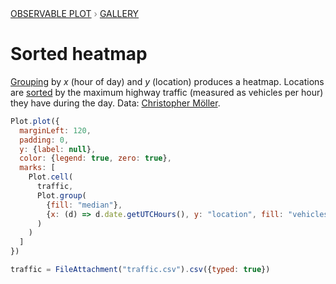 <div style="color: grey; font: 13px/25.5px var(--sans-serif); text-transform: uppercase;"><h1 style="display: none;">Plot: Sorted heatmap</h1><a href="/plot">Observable Plot</a> › <a href="/@observablehq/plot-gallery">Gallery</a></div>

# Sorted heatmap

[Grouping](https://observablehq.com/plot/transforms/group) by *x* (hour of day) and *y* (location) produces a heatmap. Locations are [sorted](https://observablehq.com/plot/features/scales#sort-mark-option) by the maximum highway traffic (measured as vehicles per hour) they have during the day. Data: [Christopher Möller](https://gist.github.com/chrtze).

```js echo
Plot.plot({
  marginLeft: 120,
  padding: 0,
  y: {label: null},
  color: {legend: true, zero: true},
  marks: [
    Plot.cell(
      traffic,
      Plot.group(
        {fill: "median"},
        {x: (d) => d.date.getUTCHours(), y: "location", fill: "vehicles", inset: 0.5, sort: {y: "fill"}}
      )
    )
  ]
})
```

```js echo
traffic = FileAttachment("traffic.csv").csv({typed: true})
```
